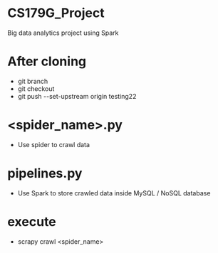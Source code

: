 # CS179G_Project
Big data analytics project using Spark 

# After cloning
- git branch <your-branch-name>
- git checkout <your-branch-name>
- git push --set-upstream origin testing22 

# <spider_name>.py 
- Use spider to crawl data 

# pipelines.py 
- Use Spark to store crawled data inside MySQL / NoSQL database 

# execute 
- scrapy crawl <spider_name> 
